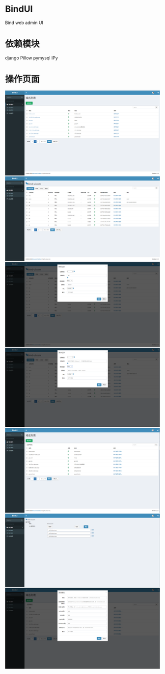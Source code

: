 # BindUI

Bind web admin UI


# 依赖模块
django
Pillow
pymysql
IPy

# 操作页面
![image](https://github.com/cucker0/file_store/blob/master/BindUI/01.png)
![image](https://github.com/cucker0/file_store/blob/master/BindUI/02.png)
![image](https://github.com/cucker0/file_store/blob/master/BindUI/03.png)
![image](https://github.com/cucker0/file_store/blob/master/BindUI/3.2.png)
![image](https://github.com/cucker0/file_store/blob/master/BindUI/04.png)
![image](https://github.com/cucker0/file_store/blob/master/BindUI/05.png)
![image](https://github.com/cucker0/file_store/blob/master/BindUI/06.png)